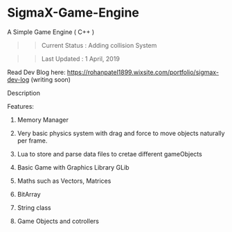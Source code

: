 # SigmaX-Game-Engine
A Simple Game Engine ( C++ )

>> Current Status : Adding collision System

>> Last Updated : 1 April, 2019

Read Dev Blog here: https://rohanpatel1899.wixsite.com/portfolio/sigmax-dev-log
(writing soon)

Description

Features:

1) Memory Manager

2) Very basic physics system with drag and force to move objects naturally per frame.

3) Lua to store and parse data files to cretae different gameObjects

4) Basic Game with Graphics Library GLib

5) Maths such as Vectors, Matrices

6) BitArray

7) String class

8) Game Objects and cotrollers

